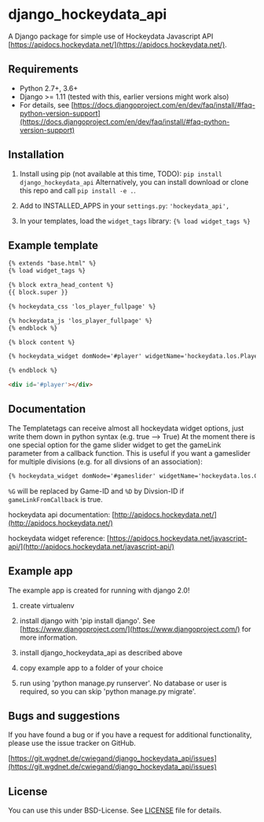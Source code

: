 # django_hockeydata_api

A Django package for simple use of Hockeydata Javascript API [https://apidocs.hockeydata.net/](https://apidocs.hockeydata.net/).

## Requirements

- Python 2.7+, 3.6+
- Django >= 1.11 (tested with this, earlier versions might work also)
- For details, see [https://docs.djangoproject.com/en/dev/faq/install/#faq-python-version-support](https://docs.djangoproject.com/en/dev/faq/install/#faq-python-version-support)

## Installation

1. Install using pip (not available at this time, TODO):
 ``pip install django_hockeydata_api``
Alternatively, you can install download or clone this repo and call `pip install -e .`.

2. Add to INSTALLED_APPS in your `settings.py`:
 ``'hockeydata_api',``

3. In your templates, load the ``widget_tags`` library:
 ``{% load widget_tags %}``

## Example template

```html
{% extends "base.html" %}
{% load widget_tags %}

{% block extra_head_content %}
{{ block.super }}

{% hockeydata_css 'los_player_fullpage' %}

{% hockeydata_js 'los_player_fullpage' %}
{% endblock %}

{% block content %}

{% hockeydata_widget domNode='#player' widgetName='hockeydata.los.Player.FullPage' divisionId='<yourDivisionId>' playerId=playerId %}

{% endblock %}

<div id='#player'></div>
```

## Documentation

The Templatetags can receive almost all hockeydata widget options, just write them down in python syntax (e.g. true --> True)
At the moment there is one special option for the game slider widget to get the gameLink parameter from a callback function. This is useful if you want a gameslider for multiple divisions (e.g. for all divsions of an association):

```html
{% hockeydata_widget domNode='#gameslider' widgetName='hockeydata.los.GameSlider' divisionId='<yourDivisionId>' gameLink='/link_to_game/%G/%D' gameLinkFromCallback=True %}
```

``%G`` will be replaced by Game-ID and ``%D`` by Divsion-ID if ``gameLinkFromCallback`` is true.

hockeydata api documentation: [http://apidocs.hockeydata.net/](http://apidocs.hockeydata.net/)

hockeydata widget reference: [https://apidocs.hockeydata.net/javascript-api/](http://apidocs.hockeydata.net/javascript-api/)

## Example app

The example app is created for running with django 2.0!

1. create virtualenv

2. install django with 'pip install django'.
 See [https://www.djangoproject.com/](https://www.djangoproject.com/) for more information.

3. install django_hockeydata_api as described above

4. copy example app to a folder of your choice

5. run using 'python manage.py runserver'. No database or user is required, so you can skip 'python manage.py migrate'.

## Bugs and suggestions

If you have found a bug or if you have a request for additional functionality, please use the issue tracker on GitHub.

[https://git.wgdnet.de/cwiegand/django_hockeydata_api/issues](https://git.wgdnet.de/cwiegand/django_hockeydata_api/issues)

## License

You can use this under BSD-License. See [LICENSE](LICENSE) file for details.